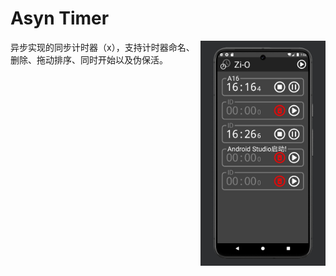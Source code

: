 # Asyn Timer
<img src="./README.png" alt="drawing" align="right" style="width:200px;"/>
异步实现的同步计时器（x），支持计时器命名、删除、拖动排序、同时开始以及伪保活。
